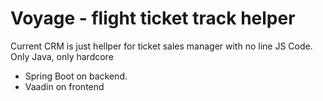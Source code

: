 # Voyage - flight ticket track helper
Current CRM is just hellper for ticket sales manager with no line JS Code. Only Java, only hardcore
* Spring Boot on backend.
* Vaadin on frontend
